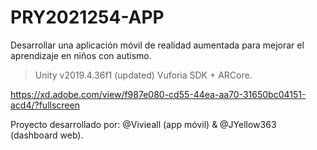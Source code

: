 # PRY2021254-APP
Desarrollar una aplicación móvil de realidad aumentada para mejorar el aprendizaje en niños con autismo.

> Unity v2019.4.36f1 (updated)
> Vuforia SDK + ARCore.

https://xd.adobe.com/view/f987e080-cd55-44ea-aa70-31650bc04151-acd4/?fullscreen

Proyecto desarrollado por: @Vivieall (app móvil) & @JYellow363 (dashboard web).
